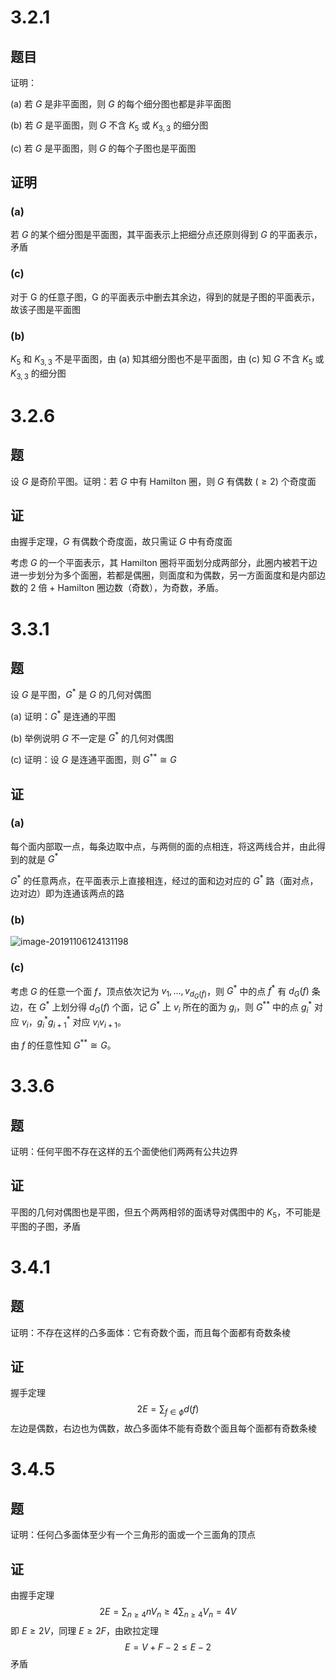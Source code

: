 # 3.2.1

## 题目

证明：

(a) 若 $G$ 是非平面图，则 $G$ 的每个细分图也都是非平面图

(b) 若 $G$ 是平面图，则 $G$ 不含 $K_5$ 或 $K_{3,3}$ 的细分图

(c) 若 $G$ 是平面图，则 $G$ 的每个子图也是平面图

## 证明

### (a)

若 $G$ 的某个细分图是平面图，其平面表示上把细分点还原则得到 $G$ 的平面表示，矛盾

### (c)

对于 G 的任意子图，G 的平面表示中删去其余边，得到的就是子图的平面表示，故该子图是平面图

### (b)

$K_5$ 和 $K_{3,3}$ 不是平面图，由 (a) 知其细分图也不是平面图，由 (c) 知 $G$ 不含 $K_5$ 或 $K_{3,3}$ 的细分图

# 3.2.6

## 题

设 $G$ 是奇阶平图。证明：若 $G$ 中有 Hamilton 圈，则 $G$ 有偶数 ($\ge 2$) 个奇度面

## 证

由握手定理，$G$ 有偶数个奇度面，故只需证 $G$ 中有奇度面

考虑 $G$ 的一个平面表示，其 Hamilton 圈将平面划分成两部分，此圈内被若干边进一步划分为多个面圈，若都是偶圈，则面度和为偶数，另一方面面度和是内部边数的 2 倍 + Hamilton 圈边数（奇数），为奇数，矛盾。

# 3.3.1

## 题

设 $G$ 是平图，$G^*$ 是 $G$ 的几何对偶图

(a) 证明：$G^*$ 是连通的平图

(b) 举例说明 $G$ 不一定是 $G^*$ 的几何对偶图

(c) 证明：设 $G$ 是连通平面图，则 $G^{**} \cong G$ 

## 证

### (a)

 每个面内部取一点，每条边取中点，与两侧的面的点相连，将这两线合并，由此得到的就是 $G^*$ 

$G^*$ 的任意两点，在平面表示上直接相连，经过的面和边对应的 $G^*$ 路（面对点，边对边）即为连通该两点的路

### (b)

![image-20191106124131198](assets/image-20191106124131198.jpg)

### (c)

考虑 $G$ 的任意一个面 $f$，顶点依次记为 $v_1,\dots,v_{d_G(f)}$，则 $G^*$ 中的点 $f^*$ 有 $d_G(f)$ 条边，在 $G^*$ 上划分得 $d_G(f)$ 个面，记 $G^*$ 上 $v_i$ 所在的面为 $g_i$，则 $G^{**}$ 中的点 $g_i^*$ 对应 $v_i$，$g_i^*g_{i+1}^*$ 对应 $v_iv_{i+1}$。

由 $f$ 的任意性知 $G^{**}\cong G$。

# 3.3.6

## 题

证明：任何平图不存在这样的五个面使他们两两有公共边界

## 证

平图的几何对偶图也是平图，但五个两两相邻的面诱导对偶图中的 $K_5$，不可能是平图的子图，矛盾

# 3.4.1

## 题

证明：不存在这样的凸多面体：它有奇数个面，而且每个面都有奇数条棱

## 证

握手定理
$$
2E=\sum_{f\in \phi} d(f)
$$
左边是偶数，右边也为偶数，故凸多面体不能有奇数个面且每个面都有奇数条棱

# 3.4.5

## 题

证明：任何凸多面体至少有一个三角形的面或一个三面角的顶点

## 证

由握手定理
$$
2E=\sum_{n\ge 4}nV_n\ge 4\sum_{n\ge4}V_n=4V
$$
即 $E\ge 2V$，同理 $E\ge 2F$，由欧拉定理
$$
E=V+F-2\le E-2
$$
矛盾

